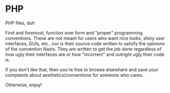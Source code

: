 # PHP
PHP files, duh

First and foremost, function over form and "proper" programming conventions. These are not meant for users who want nice looks, shiny user interfaces, GUIs, etc...nor is their source code written to satisfy the opinions of the convention Nazis. They are written to get the job done regardless of how ugly their interfaces are or how "incorrect" and outright ugly their code is.

If you don't like that, then you're free to browse elsewhere and save your complaints about aesthetics/conventions for someone who cares.

Otherwise, enjoy!
